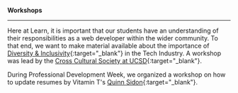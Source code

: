 **Workshops**

-----------

Here at Learn, it is important that our students have an understanding of their responsibilities as a web developer within the wider community. To that end, we want to make material available about the importance of [Diversity & Inclusivity](https://docs.google.com/presentation/d/1LMFQNvV1415VSnqPSZoC4STSMDZ1GhvLpAf86T_vDAw/edit#slide=id.g89424a9ed_0_126){:target="_blank"} in the Tech Industry. A workshop was lead by the [Cross Cultural Society at UCSD](https://ccc.ucsd.edu/){:target="_blank"}.

During Professional Development Week, we organized a workshop on how to update resumes by Vitamin T's [Quinn Sidon](http://t.co/goLBFwHeWP){:target="_blank"}.
